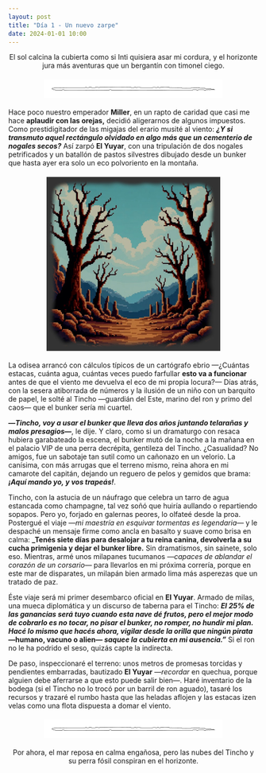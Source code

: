 ```yaml
---
layout: post
title: "Día 1 - Un nuevo zarpe"
date: 2024-01-01 10:00
---
```

<div style="text-align: center;">
  <p>El sol calcina la cubierta como si Inti quisiera asar mi cordura, y el horizonte jura más aventuras que un bergantín con timonel ciego.</p>
</div>

<img src="/assets/images/separador.png" alt="Separador" style="display: block; margin: 20px auto;">

Hace poco nuestro emperador **Miller**, en un rapto de caridad que casi me hace **aplaudir con las orejas,** decidió aligerarnos de algunos impuestos. Como prestidigitador de las migajas del erario musité al viento: **_¿Y si transmuto aquel rectángulo olvidado en algo más que un cementerio de nogales secos?_** Así zarpó **El Yuyar**, con una tripulación de dos nogales petrificados y un batallón de pastos silvestres dibujado desde un bunker que hasta ayer era solo un eco polvoriento en la montaña.

<img src="/assets/images/nogales.jpg" alt="Nogales Secos" style="display: block; margin: 20px auto;">

La odisea arrancó con cálculos típicos de un cartógrafo ebrio —¿Cuántas estacas, cuánta agua, cuántas veces puedo farfullar **esto va a funcionar** antes de que el viento me devuelva el eco de mi propia locura?— Días atrás, con la sesera atiborrada de números y la ilusión de un niño con un barquito de papel, le solté al Tincho —guardián del Este, marino del ron y primo del caos— que el bunker sería mi cuartel.
<br>

**—_Tincho, voy a usar el bunker que lleva dos años juntando telarañas y malos presagios_—**, le dije. Y claro, como si un dramaturgo con resaca hubiera garabateado la escena, el bunker mutó de la noche a la mañana en el palacio VIP de una perra decrépita, gentileza del Tincho. ¿Casualidad? No amigos, fue un sabotaje tan sutil como un cañonazo en un velorio. La canísima, con más arrugas que el terreno mismo, reina ahora en mi camarote del capitán, dejando un reguero de pelos y gemidos que brama: **_¡Aquí mando yo, y vos trapeás!_**.
<br>

Tincho, con la astucia de un náufrago que celebra un tarro de agua estancada como champagne, tal vez soñó que huiría aullando o repartiendo sopapos. Pero yo, forjado en galernas peores, lo olfateé desde la proa. Postergué el viaje _—mi maestría en esquivar tormentas es legendaria—_ y le despaché un mensaje firme como ancla en basalto y suave como brisa en calma: **_Tenés siete días para desalojar a tu reina canina, devolverla a su cucha primigenia y dejar el bunker libre.** Sin dramatismos, sin sainete, solo eso. Mientras, armé unos milapanes tucumanos _—capaces de ablandar el corazón de un corsario—_ para llevarlos en mi próxima correría, porque en este mar de disparates, un milapán bien armado lima más asperezas que un tratado de paz.
<br>

Éste viaje será mi primer desembarco oficial en **El Yuyar**. Armado de milas, una mueca diplomática y un discurso de taberna para el Tincho: **_El 25% de las ganancias será tuyo cuando esta nave dé frutos, pero el mejor modo de cobrarlo es no tocar, no pisar el bunker, no romper, no hundir mi plan. Hacé lo mismo que hacés ahora, vigilar desde la orilla que ningún pirata_ —humano, vacuno o alien— _saquee la cubierta en mi ausencia.”_** Si el ron no le ha podrido el seso, quizás capte la indirecta.
<br>

De paso, inspeccionaré el terreno: unos metros de promesas torcidas y pendientes embarradas, bautizado **El Yuyar** —_recordar_ en quechua, porque alguien debe aferrarse a que esto puede salir bien—. Haré inventario de la bodega (si el Tincho no lo trocó por un barril de ron aguado), tasaré los recursos y trazaré el rumbo hasta que las heladas aflojen y las estacas izen velas como una flota dispuesta a domar el viento.

<img src="/assets/images/separador.png" alt="Separador" style="display: block; margin: 20px auto;">

<div style="text-align: center;">
  <p>Por ahora, el mar reposa en calma engañosa, pero las nubes del Tincho y su perra fósil conspiran en el horizonte.</p>
</div>
